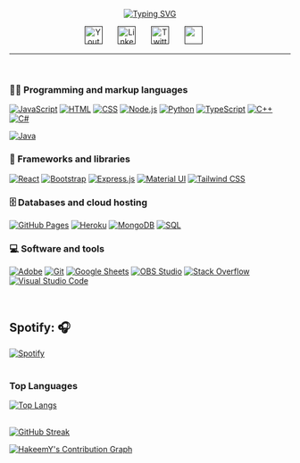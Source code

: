 <p align="center">
  <a href="https://github.com/HakeemY">
    <a src="https://github.com/HakeemY/HakeemY/assets/152512842/59a2aa1a-c12f-4dd5-bab2-fb00c9775435" alt="Hakeem Alabi"(💻☕)/></a>
</p>


<p align="center">
 <a href="https://git.io/typing-svg"><img src="https://readme-typing-svg.demolab.com?font=Jersey+15&size=40&pause=1000&color=61BF3A&random=false&width=435&lines=Full-stack+and+developer;I+like+to+be+creative;Always+Learning+New+Things" alt="Typing SVG" /></a>
</p>

<!-- Social icons section -->
<p align="center">
  <a href=""><img width="32px" alt="Youtube" title="Youtube" src="https://i.imgur.com/qiXu7b2.png"/></a>
  &#8287;&#8287;&#8287;&#8287;&#8287;
  <a href=""><img width="32px" alt="LinkedIn" title="LinkedIn" src="https://i.imgur.com/yRpa1dQ.png"/></a>
  &#8287;&#8287;&#8287;&#8287;&#8287;
  <a href=""><img width="32px" alt="Twitter" title="Twitter" src="https://i.imgur.com/AixJgnm.png"/></a>
  &#8287;&#8287;&#8287;&#8287;&#8287;
  <a href="" alt="Discord" title="Dev Pro Tips Discord Server"><img width="32px" src="https://i.imgur.com/OViZO8J.png"/></a>
  &#8287;&#8287;&#8287;&#8287;&#8287;
<!--   <a href=""><img width="32px" alt="Dev.to" title="" src="https://i.imgur.com/mVm29vK.png"></a>
  &#8287;&#8287;&#8287;&#8287;&#8287; -->
<!--   <a href=""><img width="32px" alt="" title="" src="https://i.imgur.com/PpLeD3K.png"/></a> -->
<!--   &#8287;&#8287;&#8287;&#8287;&#8287;
  <a href="http://eyl327.mywebcommunity.org/promos/"><img width="32px" alt="Free Stuff" title="Free gifts for you" src="https://i.imgur.com/0uVwkoZ.png"/></a> -->
</p>

---
<p align="center">

<br/>

### 👨‍💻 Programming and markup languages


<p>
 <a href=""><img alt="JavaScript" src="https://img.shields.io/badge/JavaScript-F7DF1E.svg?logo=javascript&logoColor=black"></a>
 <a href=""><img alt="HTML" src="https://img.shields.io/badge/HTML-E34F26.svg?logo=html5&logoColor=white"></a>
  <a href=""><img alt="CSS" src="https://img.shields.io/badge/CSS-1572B6.svg?logo=css3&logoColor=white"></a>
  <a href=""><img alt="Node.js" src="https://img.shields.io/badge/Node.js-43853D.svg?logo=node.js&logoColor=white"></a>
  <a href=""><img alt="Python" src="https://img.shields.io/badge/Python-14354C.svg?logo=python&logoColor=white"></a>
  <a href=""><img alt="TypeScript" src="https://img.shields.io/badge/TypeScript-007ACC.svg?logo=typescript&logoColor=white"></a>
  <a href=""><img alt="C++" src="https://custom-icon-badges.demolab.com/badge/C++-9C033A.svg?logo=cpp2&logoColor=white"></a>
  <a href=""><img alt="C#" src="https://custom-icon-badges.demolab.com/badge/C%23-68217A.svg?logo=cs2&logoColor=white"></a></p>
  <a href=""><img alt="Java" src="https://custom-icon-badges.demolab.com/badge/Java-007396.svg?logo=java&logoColor=white"></a>

### 🧰 Frameworks and libraries

<p>
    <a href="#"><img alt="React" src="https://img.shields.io/badge/React-20232a.svg?logo=react&logoColor=%2361DAFB"></a>
    <a href="#"><img alt="Bootstrap" src="https://img.shields.io/badge/Bootstrap-7952B3.svg?logo=bootstrap&logoColor=white"></a>
    <a href="#"><img alt="Express.js" src="https://img.shields.io/badge/Express.js-404d59.svg?logo=express&logoColor=white"></a>
    <a href="#"><img alt="Material UI" src="https://img.shields.io/badge/-Material%20UI-007FFF?logo=mui&logoColor=white"></a>
    <a href="#"><img alt="Tailwind CSS" src="https://img.shields.io/badge/-Tailwind%20CSS-%2338bdf8?logo=tailwind-css&logoColor=white"></a>

</p>

### 🗄️ Databases and cloud hosting

<p>
    <a href="#"><img alt="GitHub Pages" src="https://img.shields.io/badge/GitHub%20Pages-327FC7.svg?logo=github&logoColor=white"></a>
    <a href="#"><img alt="Heroku" src="https://img.shields.io/badge/Heroku-430098.svg?logo=heroku&logoColor=white"></a>
    <a href="#"><img alt="MongoDB" src ="https://img.shields.io/badge/MongoDB-4ea94b.svg?logo=mongodb&logoColor=white"></a>
    <a href=""><img alt="SQL" src="https://custom-icon-badges.demolab.com/badge/SQL-025E8C.svg?logo=database&logoColor=white"></a></p>

### 💻 Software and tools

<p>
    <a href="#"><img alt="Adobe" src="https://img.shields.io/badge/Adobe-FF0000.svg?logo=adobe&logoColor=white"></a>
    <a href="#"><img alt="Git" src="https://img.shields.io/badge/Git-F05033.svg?logo=git&logoColor=white"></a>
    <a href="#"><img alt="Google Sheets" src="https://img.shields.io/badge/Google%20Sheets-34A853.svg?logo=google%20sheets&logoColor=white"></a>
    <a href="#"><img alt="OBS Studio" src="https://img.shields.io/badge/-OBS%20Studio-302E31?logo=obs-studio&logoColor=white"></a>
    <a href="#"><img alt="Stack Overflow" src="https://img.shields.io/badge/-Stack%20Overflow-FE7A16?logo=stack-overflow&logoColor=white"></a>
    <a href="#"><img alt="Visual Studio Code" src="https://img.shields.io/badge/Visual%20Studio%20Code-0078d7.svg?logo=visual-studio-code&logoColor=white"></a>
</p>
</p>
<br/>



## Spotify: 🎧

[![Spotify](https://readme-spotify-8eum3vngy-kaisunoo.vercel.app/api/spotify?background_color=79db4f&border_color=79db4f)](https://open.spotify.com/playlist/6t63BYxGv1bJTwDXMLnmnd)
<br/>
<br/>
### Top Languages

[![Top Langs](https://github-readme-stats.vercel.app/api/top-langs/?username=HakeemY&theme=chartreuse-dark&layout=compact)](https://github.com/Hakeemy/github-readme-stats)
<br/>
<br/>

[![GitHub Streak](https://streak-stats.demolab.com?user=HakeemY&theme=hacker)](https://git.io/streak-stats)

<a href="https://github.com/HakeemY/HakeemY"><img alt="HakeemY's Contribution Graph" src="https://github-readme-activity-graph.vercel.app/graph/?username=HakeemY&bg_color=RRGGBBAA&title_color=79bd4f&color=79bd4f&line=79bd4f&point=DEDEDE&hide_border=true&custom_title=Contribution⠀Graph" /></a>
